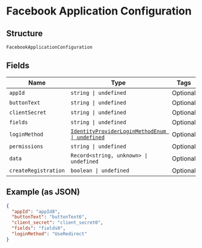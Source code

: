 
# Facebook Application Configuration

## Structure

`FacebookApplicationConfiguration`

## Fields

| Name | Type | Tags | Description |
|  --- | --- | --- | --- |
| `appId` | `string \| undefined` | Optional | - |
| `buttonText` | `string \| undefined` | Optional | - |
| `clientSecret` | `string \| undefined` | Optional | - |
| `fields` | `string \| undefined` | Optional | - |
| `loginMethod` | [`IdentityProviderLoginMethodEnum \| undefined`](../../doc/models/identity-provider-login-method-enum.md) | Optional | - |
| `permissions` | `string \| undefined` | Optional | - |
| `data` | `Record<string, unknown> \| undefined` | Optional | - |
| `createRegistration` | `boolean \| undefined` | Optional | - |

## Example (as JSON)

```json
{
  "appId": "appId8",
  "buttonText": "buttonText6",
  "client_secret": "client_secret0",
  "fields": "fields0",
  "loginMethod": "UseRedirect"
}
```

